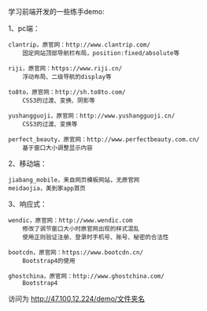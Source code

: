 学习前端开发的一些练手demo:

1、pc端：
    
    clantrip，原官网：http://www.clantrip.com/ 
        固定网站顶部导航栏布局，position:fixed/absolute等
        
    riji，原官网：https://www.riji.cn/
        浮动布局、二级导航的display等
        
    to8to，原官网：http://sh.to8to.com/
        CSS3的过渡、变换、阴影等
        
    yushangguoji，原官网：http://www.yushangguoji.cn/
        CSS3的过渡、变换等
        
    perfect_beauty，原官网：http://www.perfectbeauty.com.cn/
        基于窗口大小调整显示内容
        
2、移动端：

    jiabang_mobile，来自网页模板网站，无原官网
    meidaojia，美到家app首页
    
3、响应式：
    
    wendic，原官网：http://www.wendic.com
        修改了调节窗口大小时原官网出现的样式混乱
        使用正则验证注册、登录时手机号、账号、秘密的合法性    
        
    bootcdn，原官网：https://www.bootcdn.cn/
        Bootstrap4的使用
        
    ghostchina，原官网：http://www.ghostchina.com/
        Bootstrap4         

访问为 http://47.100.12.224/demo/文件夹名
